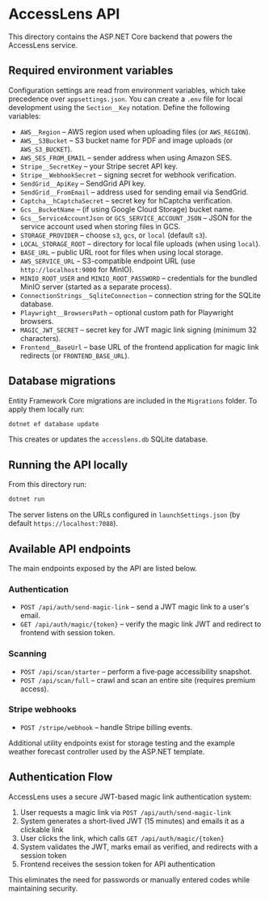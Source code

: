 # AccessLens API

This directory contains the ASP.NET Core backend that powers the AccessLens service.

## Required environment variables

Configuration settings are read from environment variables, which take precedence over `appsettings.json`. You can create a `.env` file for local development using the `Section__Key` notation. Define the following variables:

- `AWS__Region` – AWS region used when uploading files (or `AWS_REGION`).
- `AWS__S3Bucket` – S3 bucket name for PDF and image uploads (or `AWS_S3_BUCKET`).
- `AWS_SES_FROM_EMAIL` – sender address when using Amazon SES.
- `Stripe__SecretKey` – your Stripe secret API key.
- `Stripe__WebhookSecret` – signing secret for webhook verification.
- `SendGrid__ApiKey` – SendGrid API key.
- `SendGrid__FromEmail` – address used for sending email via SendGrid.
- `Captcha__hCaptchaSecret` – secret key for hCaptcha verification.
- `Gcs__BucketName` – (if using Google Cloud Storage) bucket name.
- `Gcs__ServiceAccountJson` or `GCS_SERVICE_ACCOUNT_JSON` – JSON for the service account used when storing files in GCS.
- `STORAGE_PROVIDER` – choose `s3`, `gcs`, or `local` (default `s3`).
- `LOCAL_STORAGE_ROOT` – directory for local file uploads (when using `local`).
- `BASE_URL` – public URL root for files when using local storage.
- `AWS_SERVICE_URL` – S3-compatible endpoint URL (use `http://localhost:9000` for MinIO).
- `MINIO_ROOT_USER` and `MINIO_ROOT_PASSWORD` – credentials for the bundled MinIO server (started as a separate process).
- `ConnectionStrings__SqliteConnection` – connection string for the SQLite database.
- `Playwright__BrowsersPath` – optional custom path for Playwright browsers.
- `MAGIC_JWT_SECRET` – secret key for JWT magic link signing (minimum 32 characters).
 - `Frontend__BaseUrl` – base URL of the frontend application for magic link redirects (or `FRONTEND_BASE_URL`).

## Database migrations

Entity Framework Core migrations are included in the `Migrations` folder. To apply them locally run:

```bash
dotnet ef database update
```

This creates or updates the `accesslens.db` SQLite database.

## Running the API locally

From this directory run:

```bash
dotnet run
```

The server listens on the URLs configured in `launchSettings.json` (by default `https://localhost:7088`).

## Available API endpoints

The main endpoints exposed by the API are listed below.

### Authentication

- `POST /api/auth/send-magic-link` – send a JWT magic link to a user's email.
- `GET /api/auth/magic/{token}` – verify the magic link JWT and redirect to frontend with session token.

### Scanning

- `POST /api/scan/starter` – perform a five‑page accessibility snapshot.
- `POST /api/scan/full` – crawl and scan an entire site (requires premium access).

### Stripe webhooks

- `POST /stripe/webhook` – handle Stripe billing events.

Additional utility endpoints exist for storage testing and the example weather forecast controller used by the ASP.NET template.

## Authentication Flow

AccessLens uses a secure JWT-based magic link authentication system:

1. User requests a magic link via `POST /api/auth/send-magic-link`
2. System generates a short-lived JWT (15 minutes) and emails it as a clickable link
3. User clicks the link, which calls `GET /api/auth/magic/{token}`
4. System validates the JWT, marks email as verified, and redirects with a session token
5. Frontend receives the session token for API authentication

This eliminates the need for passwords or manually entered codes while maintaining security.